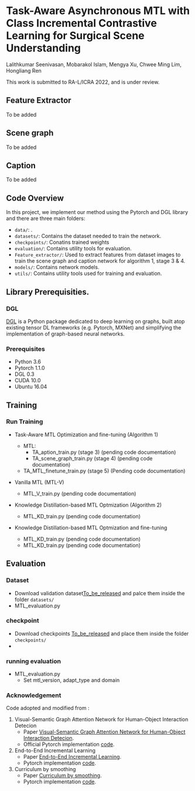 # Task-Aware Asynchronous MTL with  Class Incremental Contrastive Learning for Surgical Scene Understanding
  Lalithkumar Seenivasan, Mobarakol Islam, Mengya Xu, Chwee Ming  Lim, Hongliang Ren
  
  This work is submitted to RA-L/ICRA 2022, and is under review.
<!---------------------------------------------------------------------------------------------------------------->


<!---------------------------------------------------------------------------------------------------------------->
## Feature Extractor
To be added
<!---------------------------------------------------------------------------------------------------------------->
## Scene graph
<!---------------------------------------------------------------------------------------------------------------->
To be added
<!---------------------------------------------------------------------------------------------------------------->

## Caption
<!---------------------------------------------------------------------------------------------------------------->
To be added
<!---------------------------------------------------------------------------------------------------------------->

## Code Overview
<!---------------------------------------------------------------------------------------------------------------->
In this project, we implement our method using the Pytorch and DGL library and there are three main folders: 

- `data/`: .
- `datasets/`: Contains the dataset needed to train the network.
- `checkpoints/`: Conatins trained weights
- `evaluation/`: Contains utility tools for evaluation.
- `Feature_extractor/`: Used to extract features from dataset images to train the scene graph and caption network for algorithm 1, stage 3 & 4.
- `models/`: Contains network models.
- `utils/`: Contains utility tools used for training and evaluation.

<!---------------------------------------------------------------------------------------------------------------->

## Library Prerequisities.

### DGL
<a href='https://docs.dgl.ai/en/latest/install/index.html'>DGL</a> is a Python package dedicated to deep learning on graphs, built atop existing tensor DL frameworks (e.g. Pytorch, MXNet) and simplifying the implementation of graph-based neural networks.

### Prerequisites
- Python 3.6
- Pytorch 1.1.0
- DGL 0.3
- CUDA 10.0
- Ubuntu 16.04


## Training
### Run Training

- Task-Aware MTL Optimization and fine-tuning (Algorithm 1)
  - MTL:
    - TA_aption_train.py (stage 3) (pending code documentation)
    - TA_scene_graph_train.py (stage 4) (pending code documentation)
  - TA_MTL_finetune_train.py (stage 5) (Pending code documentation)

- Vanilla MTL (MTL-V)
  - MTL_V_train.py (pending code documentation)

- Knowledge Distillation-based MTL Optmization (Algorithm 2)
  - MTL_KD_train.py (pending code documentation)

- Knowledge Distillation-based MTL Optmization and fine-tuning
  - MTL_KD_train.py (pending code documentation)
  - MTL_KD_train.py (pending code documentation)


## Evaluation
### Dataset
- Download validation dataset[To_be_released]() and palce them inside the folder `datasets/`
- MTL_evaluation.py
### checkpoint
- Download checkpoints [To_be_released]() and place them inside the folder `checkpoints/`
- 
### running evaluation
- MTL_evaluation.py
  - Set mtl_version, adapt_type and domain

### Acknowledgement
Code adopted and modified from :
1. Visual-Semantic Graph Attention Network for Human-Object Interaction Detecion
    - Paper [Visual-Semantic Graph Attention Network for Human-Object Interaction Detecion](https://arxiv.org/abs/2001.02302).
    - Official Pytorch implementation [code](https://github.com/birlrobotics/vs-gats).
2. End-to-End Incremental Learning
    - Paper [End-to-End Incremental Learning](ttps://arxiv.org/pdf/1807.09536.pdf).
    - Pytorch implementation [code](https://github.com/fmcp/EndToEndIncrementalLearning).
3. Curriculum by smoothing
    - Paper [Curriculum by smoothing](https://arxiv.org/pdf/2003.01367.pdf).
    - Pytorch implementation [code](https://github.com/pairlab/CBS).